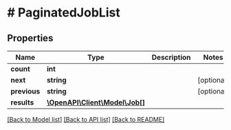 # # PaginatedJobList

## Properties

Name | Type | Description | Notes
------------ | ------------- | ------------- | -------------
**count** | **int** |  |
**next** | **string** |  | [optional]
**previous** | **string** |  | [optional]
**results** | [**\OpenAPI\Client\Model\Job[]**](Job.md) |  |

[[Back to Model list]](../../README.md#models) [[Back to API list]](../../README.md#endpoints) [[Back to README]](../../README.md)
